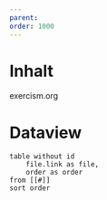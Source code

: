 ```yaml
---
parent: 
order: 1000
---
```

# Inhalt
exercism.org




# Dataview
```dataview 
table without id
	file.link as file,
	order as order
from [[#]]
sort order
```
